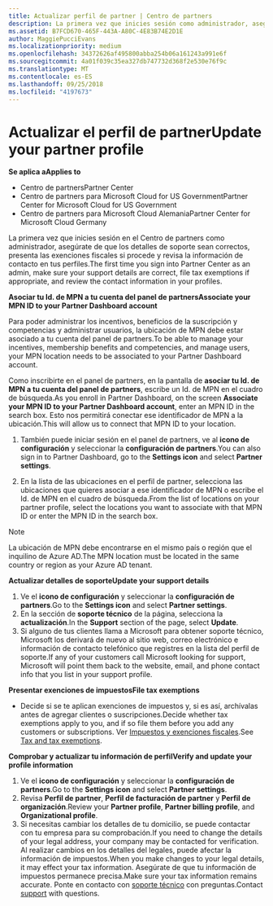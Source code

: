 ```yaml
---
title: Actualizar perfil de partner | Centro de partners
description: La primera vez que inicies sesión como administrador, asegúrate de que los detalles de soporte técnico sean correctos, presenta las exenciones fiscales si procede y revisa la información de contacto en tus perfiles.
ms.assetid: B7FCD670-465F-443A-A80C-4E83B74E2D1E
author: MaggiePucciEvans
ms.localizationpriority: medium
ms.openlocfilehash: 34372626af495800abba254b06a161243a991e6f
ms.sourcegitcommit: 4a01f039c35ea327db747732d368f2e530e76f9c
ms.translationtype: MT
ms.contentlocale: es-ES
ms.lasthandoff: 09/25/2018
ms.locfileid: "4197673"
---
```

# <a name="update-your-partner-profile"></a><span data-ttu-id="ad0ab-103">Actualizar el perfil de partner</span><span class="sxs-lookup"><span data-stu-id="ad0ab-103">Update your partner profile</span></span>

**<span data-ttu-id="ad0ab-104">Se aplica a</span><span class="sxs-lookup"><span data-stu-id="ad0ab-104">Applies to</span></span>**

-  <span data-ttu-id="ad0ab-105">Centro de partners</span><span class="sxs-lookup"><span data-stu-id="ad0ab-105">Partner Center</span></span>
-  <span data-ttu-id="ad0ab-106">Centro de partners para Microsoft Cloud for US Government</span><span class="sxs-lookup"><span data-stu-id="ad0ab-106">Partner Center for Microsoft Cloud for US Government</span></span>
-  <span data-ttu-id="ad0ab-107">Centro de partners para Microsoft Cloud Alemania</span><span class="sxs-lookup"><span data-stu-id="ad0ab-107">Partner Center for Microsoft Cloud Germany</span></span>

<span data-ttu-id="ad0ab-108">La primera vez que inicies sesión en el Centro de partners como administrador, asegúrate de que los detalles de soporte sean correctos, presenta las exenciones fiscales si procede y revisa la información de contacto en tus perfiles.</span><span class="sxs-lookup"><span data-stu-id="ad0ab-108">The first time you sign into Partner Center as an admin, make sure your support details are correct, file tax exemptions if appropriate, and review the contact information in your profiles.</span></span>


**<span data-ttu-id="ad0ab-109">Asociar tu Id. de MPN a tu cuenta del panel de partners</span><span class="sxs-lookup"><span data-stu-id="ad0ab-109">Associate your MPN ID to your Partner Dashboard account</span></span>**

<span data-ttu-id="ad0ab-110">Para poder administrar los incentivos, beneficios de la suscripción y competencias y administrar usuarios, la ubicación de MPN debe estar asociado a tu cuenta del panel de partners.</span><span class="sxs-lookup"><span data-stu-id="ad0ab-110">To be able to manage your incentives, membership benefits and competencies, and manage users, your MPN location needs to be associated to your Partner Dashboard account.</span></span>

<span data-ttu-id="ad0ab-111">Como inscribirte en el panel de partners, en la pantalla de **asociar tu Id. de MPN a tu cuenta del panel de partners**, escribe un Id. de MPN en el cuadro de búsqueda.</span><span class="sxs-lookup"><span data-stu-id="ad0ab-111">As you enroll in Partner Dashboard, on the screen **Associate your MPN ID to your Partner Dashboard account**, enter an MPN ID in the search box.</span></span> <span data-ttu-id="ad0ab-112">Esto nos permitirá conectar ese identificador de MPN a la ubicación.</span><span class="sxs-lookup"><span data-stu-id="ad0ab-112">This will allow us to connect that MPN ID to your location.</span></span>

1. <span data-ttu-id="ad0ab-113">También puede iniciar sesión en el panel de partners, ve al **icono de configuración** y seleccionar la **configuración de partners**.</span><span class="sxs-lookup"><span data-stu-id="ad0ab-113">You can also sign in to Partner Dashboard, go to the **Settings icon** and select **Partner settings**.</span></span>

2. <span data-ttu-id="ad0ab-114">En la lista de las ubicaciones en el perfil de partner, selecciona las ubicaciones que quieres asociar a ese identificador de MPN o escribe el Id. de MPN en el cuadro de búsqueda.</span><span class="sxs-lookup"><span data-stu-id="ad0ab-114">From the list of locations on your partner profile, select the locations you want to associate with that MPN ID or enter the MPN ID in the search box.</span></span>

>[!Note]
><span data-ttu-id="ad0ab-115">La ubicación de MPN debe encontrarse en el mismo país o región que el inquilino de Azure AD.</span><span class="sxs-lookup"><span data-stu-id="ad0ab-115">The MPN location must be located in the same country or region as your Azure AD tenant.</span></span> 


**<span data-ttu-id="ad0ab-116">Actualizar detalles de soporte</span><span class="sxs-lookup"><span data-stu-id="ad0ab-116">Update your support details</span></span>** 

1.  <span data-ttu-id="ad0ab-117">Ve el **icono de configuración** y seleccionar la **configuración de partners**.</span><span class="sxs-lookup"><span data-stu-id="ad0ab-117">Go to the **Settings icon** and select **Partner settings**.</span></span>
2.  <span data-ttu-id="ad0ab-118">En la sección de **soporte técnico** de la página, selecciona la **actualización**.</span><span class="sxs-lookup"><span data-stu-id="ad0ab-118">In the **Support** section of the page, select **Update**.</span></span>
3.  <span data-ttu-id="ad0ab-119">Si alguno de tus clientes llama a Microsoft para obtener soporte técnico, Microsoft los derivará de nuevo al sitio web, correo electrónico e información de contacto telefónico que registres en la lista del perfil de soporte.</span><span class="sxs-lookup"><span data-stu-id="ad0ab-119">If any of your customers call Microsoft looking for support, Microsoft will point them back to the website, email, and phone contact info that you list in your support profile.</span></span>

**<span data-ttu-id="ad0ab-120">Presentar exenciones de impuestos</span><span class="sxs-lookup"><span data-stu-id="ad0ab-120">File tax exemptions</span></span>**

-   <span data-ttu-id="ad0ab-121">Decide si se te aplican exenciones de impuestos y, si es así, archívalas antes de agregar clientes o suscripciones.</span><span class="sxs-lookup"><span data-stu-id="ad0ab-121">Decide whether tax exemptions apply to you, and if so file them before you add any customers or subscriptions.</span></span> <span data-ttu-id="ad0ab-122">Ver [Impuestos y exenciones fiscales](tax-and-tax-exemptions.md).</span><span class="sxs-lookup"><span data-stu-id="ad0ab-122">See [Tax and tax exemptions](tax-and-tax-exemptions.md).</span></span>

**<span data-ttu-id="ad0ab-123">Comprobar y actualizar tu información de perfil</span><span class="sxs-lookup"><span data-stu-id="ad0ab-123">Verify and update your profile information</span></span>**

1.  <span data-ttu-id="ad0ab-124">Ve el **icono de configuración** y seleccionar la **configuración de partners**.</span><span class="sxs-lookup"><span data-stu-id="ad0ab-124">Go to the **Settings icon** and select **Partner settings**.</span></span> 
2.  <span data-ttu-id="ad0ab-125">Revisa **Perfil de partner**, **Perfil de facturación de partner** y **Perfil de organización**.</span><span class="sxs-lookup"><span data-stu-id="ad0ab-125">Review your **Partner profile**, **Partner billing profile**, and **Organizational profile**.</span></span>
3.  <span data-ttu-id="ad0ab-126">Si necesitas cambiar los detalles de tu domicilio, se puede contactar con tu empresa para su comprobación.</span><span class="sxs-lookup"><span data-stu-id="ad0ab-126">If you need to change the details of your legal address, your company may be contacted for verification.</span></span> <span data-ttu-id="ad0ab-127">Al realizar cambios en los detalles del legales, puede afectar la información de impuestos.</span><span class="sxs-lookup"><span data-stu-id="ad0ab-127">When you make changes to your legal details, it may effect your tax information.</span></span> <span data-ttu-id="ad0ab-128">Asegúrate de que tu información de impuestos permanece precisa.</span><span class="sxs-lookup"><span data-stu-id="ad0ab-128">Make sure your tax information remains accurate.</span></span> <span data-ttu-id="ad0ab-129">Ponte en contacto con [soporte técnico](https://partner.microsoft.com/support/contact-support) con preguntas.</span><span class="sxs-lookup"><span data-stu-id="ad0ab-129">Contact [support](https://partner.microsoft.com/support/contact-support) with questions.</span></span>

 

 



